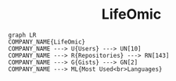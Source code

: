 <h1 align="center">LifeOmic</h1>

```mermaid
graph LR
COMPANY_NAME{LifeOmic}
COMPANY_NAME ---> U{Users} ---> UN[10]
COMPANY_NAME ---> R{Repositories} ---> RN[143]
COMPANY_NAME ---> G{Gists} ---> GN[2]
COMPANY_NAME ---> ML{Most Used<br>Languages}
```
